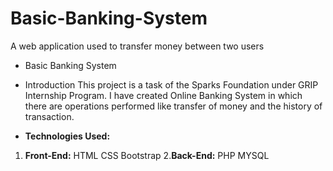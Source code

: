 # Basic-Banking-System
A web application used to transfer money between two users
- Basic Banking System

- Introduction
            This project is a task of the Sparks Foundation
under GRIP Internship Program. I have created Online Banking System in which there are operations performed like transfer of money and the history of transaction.

- **Technologies Used:**

1. **Front-End:**
       HTML
       CSS
       Bootstrap
2.**Back-End:**
      PHP
      MYSQL
